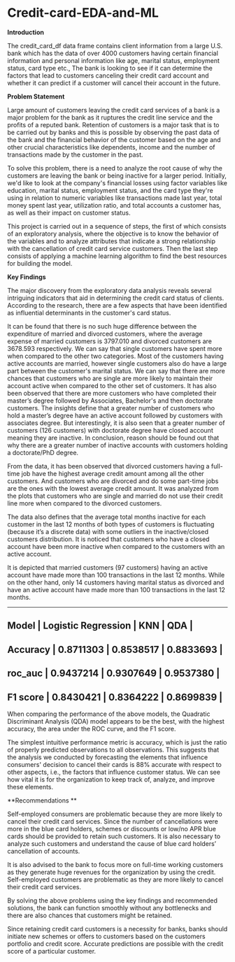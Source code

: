 # Credit-card-EDA-and-ML

**Introduction**

The credit_card_df data frame contains client information from a large U.S. bank which has the data of over 4000 customers having certain financial information and personal information like age, marital status, employment status, card type etc., The bank is looking to see if it can determine the factors that lead to customers canceling their credit card account and whether it can predict if a customer will cancel their account in the future.

**Problem Statement**

Large amount of customers leaving the credit card services of a bank is a major problem for the bank as it ruptures the credit line service and the profits of a reputed bank. Retention of customers is a major task that is to be carried out by banks and this is possible by observing the past data of the bank and the financial behavior of the customer based on the age and other crucial characteristics like dependents, income and the number of transactions made by the customer in the past.

To solve this problem, there is a need to analyze the root cause of why the customers are leaving the bank or being inactive for a larger period. Initially, we'd like to look at the company's financial losses using factor variables like education, marital status, employment status, and the card type they're using in relation to numeric variables like transactions made last year, total money spent last year, utilization ratio, and total accounts a customer has, as well as their impact on customer status.

This project is carried out in a sequence of steps, the first of which consists of an exploratory analysis, where the objective is to know the behavior of the variables and to analyze attributes that indicate a strong relationship with the cancellation of credit card service customers. Then the last step consists of applying a machine learning algorithm to find the best resources for building the model. 

**Key Findings**

The major discovery from the exploratory data analysis reveals several intriguing indicators that aid in determining the credit card status of clients. According to the research, there are a few aspects that have been identified as influential determinants in the customer's card status.

It can be found that there is no such huge difference between the expenditure of married and divorced customers, where the average expense of married customers is 3797.010 and divorced customers are 3678.593 respectively. We can say that single customers have spent more when compared to the other two categories.  Most of the customers having active accounts are married, however single customers also do have a large part between the customer's marital status. We can say that there are more chances that customers who are single are more likely to maintain their account active when compared to the other set of customers.
It has also been observed that there are more customers who have completed their master’s degree followed by Associates, Bachelor's and then doctorate customers. The insights define that a greater number of customers who hold a master’s degree have an active account followed by customers with associates degree. But interestingly, it is also seen that a greater number of customers (126 customers) with doctorate degree have closed account meaning they are inactive. In conclusion, reason should be found out that why there are a greater number of inactive accounts with customers holding a doctorate/PhD degree.

From the data, it has been observed that divorced customers having a full-time job have the highest average credit amount among all the other customers. And customers who are divorced and do some part-time jobs are the ones with the lowest average credit amount. It was analyzed from the plots that customers who are single and married do not use their credit line more when compared to the divorced customers.

The data also defines that the average total months inactive for each customer in the last 12 months of both types of customers is fluctuating (because it’s a discrete data) with some outliers in the inactive/closed customers distribution. It is noticed that customers who have a closed account have been more inactive when compared to the customers with an active account.

It is depicted that married customers (97 customers) having an active account have made more than 100 transactions in the last 12 months. While on the other hand, only 14 customers having marital status as divorced and have an active account have made more than 100 transactions in the last 12 months.

-------------------------------------------------------------------------------
Model    | Logistic Regression |       KNN      | QDA |
-------------------------------------------------------------------------------
Accuracy |     0.8711303    	 |   0.8538517    |   0.8833693  |
------------------------------------------------------------------------------
roc_auc  |     0.9437214       |   0.9307649 	|   0.9537380  |
-----------------------------------------------------------------------------
F1 score |     0.8430421      |   0.8364222 	|   0.8699839   |
-----------------------------------------------------------------------------


When comparing the performance of the above models, the Quadratic Discriminant Analysis (QDA) model appears to be the best, with the highest accuracy, the area under the ROC curve, and the F1 score.

The simplest intuitive performance metric is accuracy, which is just the ratio of properly predicted observations to all observations. This suggests that the analysis we conducted by forecasting the elements that influence consumers' decision to cancel their cards is 88% accurate with respect to other aspects, i.e., the factors that influence customer status. We can see how vital it is for the organization to keep track of, analyze, and improve these elements.

**Recommendations **

Self-employed consumers are problematic because they are more likely to cancel their credit card services. Since the number of cancellations were more in the blue card holders, schemes or discounts or low/no APR blue cards should be provided to retain such customers. It is also necessary to analyze such customers and understand the cause of blue card holders’ cancellation of accounts.

It is also advised to the bank to focus more on full-time working customers as they generate huge revenues for the organization by using the credit. Self-employed customers are problematic as they are more likely to cancel their credit card services.

By solving the above problems using the key findings and recommended solutions, the bank can function smoothly without any bottlenecks and there are also chances that customers might be retained.

Since retaining credit card customers is a necessity for banks, banks should initiate new schemes or offers to customers based on the customers portfolio and credit score. Accurate predictions are possible with the credit score of a particular customer.
